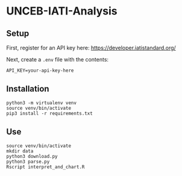 # UNCEB-IATI-Analysis

## Setup

First, register for an API key here: https://developer.iatistandard.org/

Next, create a `.env` file with the contents:

```
API_KEY=your-api-key-here
```

## Installation

```
python3 -m virtualenv venv
source venv/bin/activate
pip3 install -r requirements.txt
```

## Use
```
source venv/bin/activate
mkdir data
python3 download.py
python3 parse.py
Rscript interpret_and_chart.R
```